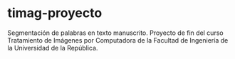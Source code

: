 # timag-proyecto

Segmentación de palabras en texto manuscrito.
Proyecto de fin del curso Tratamiento de Imágenes por Computadora de la Facultad de Ingeniería de la Universidad de la República.
